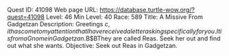 Quest ID: 41098
Web page URL: https://database.turtle-wow.org/?quest=41098
Level: 46
Min Level: 40
Race: 589
Title: A Missive From Gadgetzan
Description: Greetings $c, it has come to my attention that I have received a letter asking specifically for you. It is from a Gnome in Gadgetzan.$B$BThey are called Reas. Seek her out and find out what she wants.
Objective: Seek out Reas in Gadgetzan.
